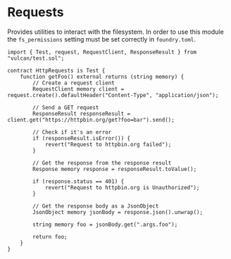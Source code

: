 # Requests

Provides utilities to interact with the filesystem. In order to use this module the
`fs_permissions` setting must be set correctly in `foundry.toml`.

```solidity
import { Test, request, RequestClient, ResponseResult } from "vulcan/test.sol";

contract HttpRequests is Test {
    function getFoo() external returns (string memory) {
        // Create a request client
        RequestClient memory client = request.create().defaultHeader("Content-Type", "application/json");

        // Send a GET request
        ResponseResult responseResult = client.get("https://httpbin.org/get?foo=bar").send();

        // Check if it's an error
        if (responseResult.isError()) {
            revert("Request to httpbin.org failed");
        }

        // Get the response from the response result
        Response memory response = responseResult.toValue();

        if (response.status == 401) {
            revert("Request to httpbin.org is Unauthorized");
        }

        // Get the response body as a JsonObject
        JsonObject memory jsonBody = response.json().unwrap();

        string memory foo = jsonBody.get(".args.foo");

        return foo;
    }
}
```

